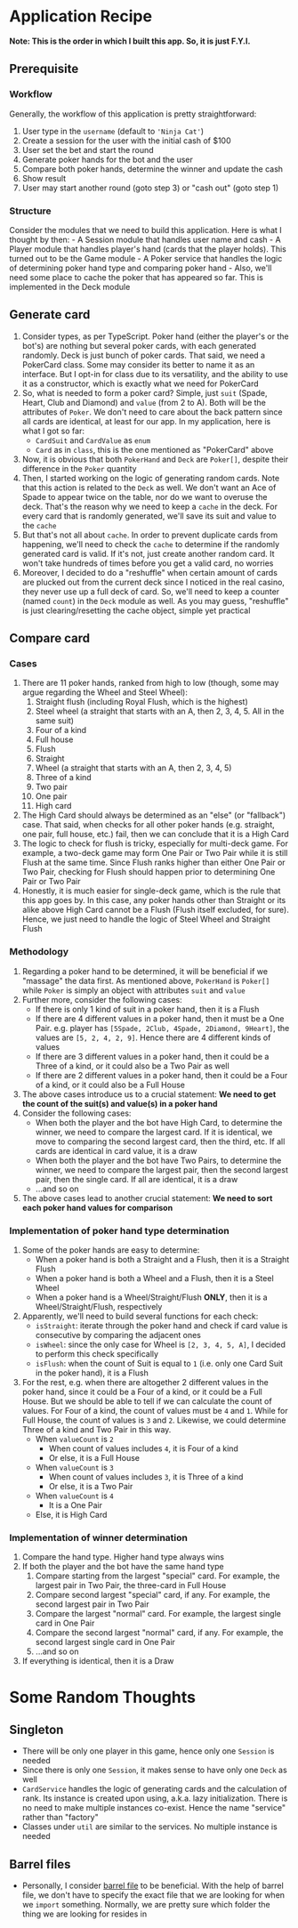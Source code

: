 # Application Recipe
**Note: This is the order in which I built this app. So, it is just F.Y.I.**

## Prerequisite
### Workflow
Generally, the workflow of this application is pretty straightforward:
1. User type in the `username` (default to `'Ninja Cat'`)
2. Create a session for the user with the initial cash of $100
3. User set the bet and start the round
4. Generate poker hands for the bot and the user
5. Compare both poker hands, determine the winner and update the cash
6. Show result
7. User may start another round (goto step 3) or "cash out" (goto step 1)
### Structure
Consider the modules that we need to build this application. Here is what I thought by then:
    - A Session module that handles user name and cash
    - A Player module that handles player's hand (cards that the player holds). This turned out to be the Game module
    - A Poker service that handles the logic of determining poker hand type and comparing poker hand
    - Also, we'll need some place to cache the poker that has appeared so far. This is implemented in the Deck module

## Generate card
1. Consider types, as per TypeScript. Poker hand (either the player's or the bot's) are nothing but several poker cards, with each generated randomly. Deck is just bunch of poker cards. That said, we need a PokerCard class. Some may consider its better to name it as an interface. But I opt-in for class due to its versatility, and the ability to use it as a constructor, which is exactly what we need for PokerCard
2. So, what is needed to form a poker card? Simple, just `suit` (Spade, Heart, Club and Diamond) and `value` (from 2 to A). Both will be the attributes of `Poker`. We don't need to care about the back pattern since all cards are identical, at least for our app. In my application, here is what I got so far:
    - `CardSuit` and `CardValue` as `enum`
    - `Card` as in `class`, this is the one mentioned as "PokerCard" above
3. Now, it is obvious that both `PokerHand` and `Deck` are `Poker[]`, despite their difference in the `Poker` quantity
4. Then, I started working on the logic of generating random cards. Note that this action is related to the `Deck` as well. We don't want an Ace of Spade to appear twice on the table, nor do we want to overuse the deck. That's the reason why we need to keep a `cache` in the deck. For every card that is randomly generated, we'll save its suit and value to the `cache`
5. But that's not all about `cache`. In order to prevent duplicate cards from happening, we'll need to check the `cache` to determine if the randomly generated card is valid. If it's not, just create another random card. It won't take hundreds of times before you get a valid card, no worries
6. Moreover, I decided to do a "reshuffle" when certain amount of cards are plucked out from the current deck since I noticed in the real casino, they never use up a full deck of card. So, we'll need to keep a counter (named `count`) in the `Deck` module as well. As you may guess, "reshuffle" is just clearing/resetting the cache object, simple yet practical
## Compare card
### Cases
1. There are 11 poker hands, ranked from high to low (though, some may argue regarding the Wheel and Steel Wheel):
    1. Straight flush (including Royal Flush, which is the highest)
    2. Steel wheel (a straight that starts with an A, then 2, 3, 4, 5. All in the same suit)
    3. Four of a kind
    4. Full house
    5. Flush
    6. Straight
    7. Wheel (a straight that starts with an A, then 2, 3, 4, 5)
    8. Three of a kind
    9. Two pair
    10. One pair
    11. High card
2. The High Card should always be determined as an "else" (or "fallback") case. That said, when checks for all other poker hands (e.g. straight, one pair, full house, etc.) fail, then we can conclude that it is a High Card
3. The logic to check for flush is tricky, especially for multi-deck game. For example, a two-deck game may form One Pair or Two Pair while it is still Flush at the same time. Since Flush ranks higher than either One Pair or Two Pair, checking for Flush should happen prior to determining One Pair or Two Pair
4. Honestly, it is much easier for single-deck game, which is the rule that this app goes by. In this case, any poker hands other than Straight or its alike above High Card cannot be a Flush (Flush itself excluded, for sure). Hence, we just need to handle the logic of Steel Wheel and Straight Flush
### Methodology
1. Regarding a poker hand to be determined, it will be beneficial if we "massage" the data first. As mentioned above, `PokerHand` is `Poker[]` while `Poker` is simply an object with attributes `suit` and `value`
2. Further more, consider the following cases:
    - If there is only 1 kind of suit in a poker hand, then it is a Flush
    - If there are 4 different values in a poker hand, then it must be a One Pair. e.g. player has `[5Spade, 2Club, 4Spade, 2Diamond, 9Heart]`, the values are `[5, 2, 4, 2, 9]`. Hence there are 4 different kinds of values
    - If there are 3 different values in a poker hand, then it could be a Three of a kind, or it could also be a Two Pair as well
    - If there are 2 different values in a poker hand, then it could be a Four of a kind, or it could also be a Full House
3. The above cases introduce us to a crucial statement: **We need to get the count of the suit(s) and value(s) in a poker hand**
4. Consider the following cases:
    - When both the player and the bot have High Card, to determine the winner, we need to compare the largest card. If it is identical, we move to comparing the second largest card, then the third, etc. If all cards are identical in card value, it is a draw
    - When both the player and the bot have Two Pairs, to determine the winner, we need to compare the largest pair, then the second largest pair, then the single card. If all are identical, it is a draw
    - ...and so on
5. The above cases lead to another crucial statement: **We need to sort each poker hand values for comparison**
### Implementation of poker hand type determination
1. Some of the poker hands are easy to determine:
    - When a poker hand is both a Straight and a Flush, then it is a Straight Flush
    - When a poker hand is both a Wheel and a Flush, then it is a Steel Wheel
    - When a poker hand is a Wheel/Straight/Flush **ONLY**, then it is a Wheel/Straight/Flush, respectively
2. Apparently, we'll need to build several functions for each check:
    - `isStraight`: iterate through the poker hand and check if card value is consecutive by comparing the adjacent ones
    - `isWheel`: since the only case for Wheel is `[2, 3, 4, 5, A]`, I decided to perform this check specifically
    - `isFlush`: when the count of Suit is equal to `1` (i.e. only one Card Suit in the poker hand), it is a Flush
3. For the rest, e.g. when there are altogether 2 different values in the poker hand, since it could be a Four of a kind, or it could be a Full House. But we should be able to tell if we can calculate the count of values. For Four of a kind, the count of values must be `4` and `1`. While for Full House, the count of values is `3` and `2`. Likewise, we could determine Three of a kind and Two Pair in this way.
    - When `valueCount` is `2`
        - When count of values includes `4`, it is Four of a kind
        - Or else, it is a Full House
    - When `valueCount` is `3`
        - When count of values includes `3`, it is Three of a kind
        - Or else, it is a Two Pair
    - When `valueCount` is `4`
        - It is a One Pair
    - Else, it is High Card
### Implementation of winner determination
1. Compare the hand type. Higher hand type always wins
2. If both the player and the bot have the same hand type
    1. Compare starting from the largest "special" card. For example, the largest pair in Two Pair, the three-card in Full House
    2. Compare second largest "special" card, if any. For example, the second largest pair in Two Pair
    3. Compare the largest "normal" card. For example, the largest single card in One Pair
    4. Compare the second largest "normal" card, if any. For example, the second largest single card in One Pair
    5. ...and so on
3. If everything is identical, then it is a Draw

# Some Random Thoughts
## Singleton
- There will be only one player in this game, hence only one `Session` is needed
- Since there is only one `Session`, it makes sense to have only one `Deck` as well
- `CardService` handles the logic of generating cards and the calculation of rank. Its instance is created upon using, a.k.a. lazy initialization. There is no need to make multiple instances co-exist. Hence the name "service" rather than "factory"
- Classes under `util` are similar to the services. No multiple instance is needed
## Barrel files
- Personally, I consider [barrel file](https://basarat.gitbook.io/typescript/main-1/barrel) to be beneficial. With the help of barrel file, we don't have to specify the exact file that we are looking for when we `import` something. Normally, we are pretty sure which folder the thing we are looking for resides in
